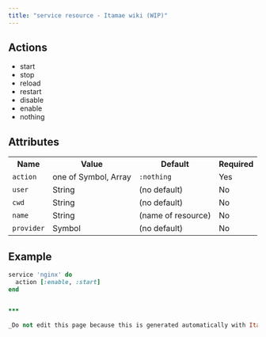 ```yaml
---
title: "service resource - Itamae wiki (WIP)"
---
```


## Actions

- start
- stop
- reload
- restart
- disable
- enable
- nothing

## Attributes

<table>
  <tr>
    <th>Name</th>
    <th>Value</th>
    <th>Default</th>
    <th>Required</th>
  </tr>
    <tr>
      <td><code>action</code></td>
      <td>one of Symbol, Array</td>
      <td><code>:nothing</code></td>
      <td>Yes</td>
    </tr>
    <tr>
      <td><code>user</code></td>
      <td>String</td>
      <td>(no default)</td>
      <td>No</td>
    </tr>
    <tr>
      <td><code>cwd</code></td>
      <td>String</td>
      <td>(no default)</td>
      <td>No</td>
    </tr>
    <tr>
      <td><code>name</code></td>
      <td>String</td>
      <td>(name of resource)</td>
      <td>No</td>
    </tr>
    <tr>
      <td><code>provider</code></td>
      <td>Symbol</td>
      <td>(no default)</td>
      <td>No</td>
    </tr>
</table>

## Example

```ruby
service 'nginx' do
  action [:enable, :start]
end


***

_Do not edit this page because this is generated automatically with Itamae v1.12.3_
